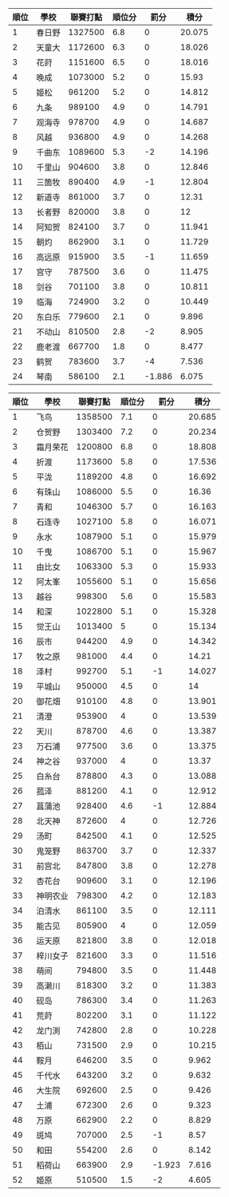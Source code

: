 順位|學校|聯賽打點|順位分|罰分|積分
-|-|-|-|-|-
1|春日野|1327500|6.8|0|20.075
2|天童大|1172600|6.3|0|18.026
3|花莳|1151600|6.5|0|18.016
4|晚成|1073000|5.2|0|15.93
5|姬松|961200|5.2|0|14.812
6|九条|989100|4.9|0|14.791
7|观海寺|978700|4.9|0|14.687
8|风越|936800|4.9|0|14.268
9|千曲东|1089600|5.3|-2|14.196
10|千里山|904600|3.8|0|12.846
11|三箇牧|890400|4.9|-1|12.804
12|新道寺|861000|3.7|0|12.31
13|长者野|820000|3.8|0|12
14|阿知贺|824100|3.7|0|11.941
15|朝灼|862900|3.1|0|11.729
16|高远原|915900|3.5|-1|11.659
17|宫守|787500|3.6|0|11.475
18|剑谷|701100|3.8|0|10.811
19|临海|724900|3.2|0|10.449
20|东白乐|779600|2.1|0|9.896
21|不动山|810500|2.8|-2|8.905
22|鹿老渡|667700|1.8|0|8.477
23|鹤贺|783600|3.7|-4|7.536
24|琴南|586100|2.1|-1.886|6.075

順位|學校|聯賽打點|順位分|罰分|積分
-|-|-|-|-|-
1|飞鸟|1358500|7.1|0|20.685
2|仓贺野|1303400|7.2|0|20.234
3|霜月荣花|1200800|6.8|0|18.808
4|折渡|1173600|5.8|0|17.536
5|平泷|1189200|4.8|0|16.692
6|有珠山|1086000|5.5|0|16.36
7|青和|1046300|5.7|0|16.163
8|石连寺|1027100|5.8|0|16.071
9|永水|1087900|5.1|0|15.979
10|千曳|1086700|5.1|0|15.967
11|由比女|1063300|5.3|0|15.933
12|阿太峯|1055600|5.1|0|15.656
13|越谷|998300|5.6|0|15.583
14|和深|1022800|5.1|0|15.328
15|觉王山|1013400|5|0|15.134
16|辰市|944200|4.9|0|14.342
17|牧之原|981000|4.4|0|14.21
18|泽村|992700|5.1|-1|14.027
19|平城山|950000|4.5|0|14
20|御花畑|910100|4.8|0|13.901
21|清澄|953900|4|0|13.539
22|天川|878700|4.6|0|13.387
23|万石浦|977500|3.6|0|13.375
24|神之谷|937000|4|0|13.37
25|白糸台|878800|4.3|0|13.088
26|菰泽|881200|4.1|0|12.912
27|菖蒲池|928400|4.6|-1|12.884
28|北天神|872600|4|0|12.726
29|汤町|842500|4.1|0|12.525
30|鬼笼野|863700|3.7|0|12.337
31|前宫北|847800|3.8|0|12.278
32|杏花台|909600|3.1|0|12.196
33|神明农业|798300|4.2|0|12.183
34|泊清水|861100|3.5|0|12.111
35|能古见|805900|4|0|12.059
36|运天原|821800|3.8|0|12.018
37|梓川女子|821600|3.3|0|11.516
38|萌间|794800|3.5|0|11.448
39|高濑川|818300|3.2|0|11.383
40|砚岛|786300|3.4|0|11.263
41|荒莳|802200|3.1|0|11.122
42|龙门渕|742800|2.8|0|10.228
43|栢山|731500|2.9|0|10.215
44|鞍月|646200|3.5|0|9.962
45|千代水|643200|3.2|0|9.632
46|大生院|692600|2.5|0|9.426
47|土浦|672300|2.6|0|9.323
48|万原|662900|2.2|0|8.829
49|斑鸠|707000|2.5|-1|8.57
50|和田|554200|2.6|0|8.142
51|稻荷山|663900|2.9|-1.923|7.616
52|姬原|510500|1.5|-2|4.605
